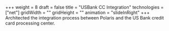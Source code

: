 +++
weight = 8
draft = false
title = "USBank CC Integration"
technologies = ["net"]
gridWidth = ""
gridHeight = ""
animation = "slideInRight"
+++
Architected the integration process between Polaris and the US Bank credit card processing center.

